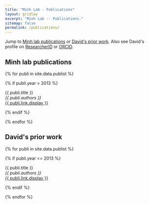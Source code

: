 ```yaml
---
title: "Minh Lab - Publications"
layout: gridlay
excerpt: "Minh Lab -- Publications."
sitemap: false
permalink: /publications/
---
```


Jump to [Minh lab publications](#minh-lab-publications) or [David's prior work](#davids-prior-work). Also see David's profile on [ResearcherID](http://www.researcherid.com/rid/A-4655-2009) or [ORCID](https://orcid.org/0000-0002-4802-2618).

## Minh lab publications

{% for publi in site.data.publist %}

  {% if publi.year > 2013 %}

  {{ publi.title }} <br />
  <em>{{ publi.authors }} </em><br /><a href="{{ publi.link.url }}">{{ publi.link.display }}</a>

  {% endif %}

{% endfor %}

## David's prior work

{% for publi in site.data.publist %}

  {% if publi.year <= 2013 %}

  {{ publi.title }} <br />
  <em>{{ publi.authors }} </em><br /><a href="{{ publi.link.url }}">{{ publi.link.display }}</a>

  {% endif %}

{% endfor %}
